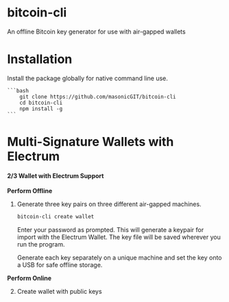 # bitcoin-cli
An offline Bitcoin key generator for use with air-gapped wallets

# Installation

Install the package globally for native command line use.

    ```bash
        git clone https://github.com/masonicGIT/bitcoin-cli
        cd bitcoin-cli
        npm install -g
    ```

# Multi-Signature Wallets with Electrum

#### 2/3 Wallet with Electrum Support

**Perform Offline**

1. Generate three key pairs on three different air-gapped machines.
   ```bash
   bitcoin-cli create wallet
   ```

   Enter your password as prompted. This will generate a keypair for import with the Electrum Wallet. The key file will be saved wherever you run the program.

   Generate each key separately on a unique machine and set the key onto a USB for safe offline storage.

**Perform Online**

2. Create wallet with public keys

